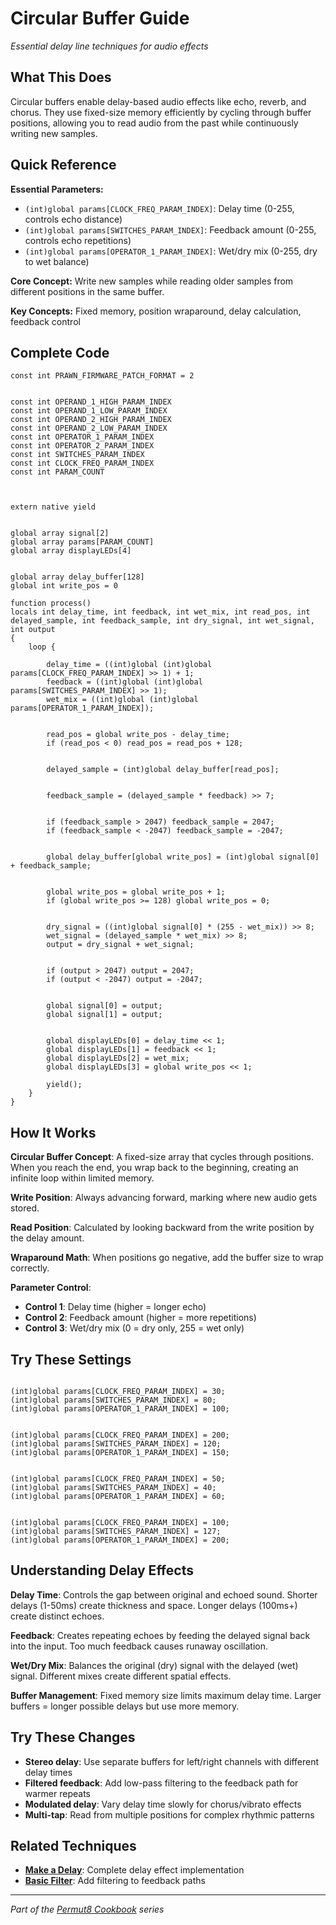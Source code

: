 # Circular Buffer Guide

*Essential delay line techniques for audio effects*

## What This Does

Circular buffers enable delay-based audio effects like echo, reverb, and chorus. They use fixed-size memory efficiently by cycling through buffer positions, allowing you to read audio from the past while continuously writing new samples.

## Quick Reference

**Essential Parameters:**
- `(int)global params[CLOCK_FREQ_PARAM_INDEX]`: Delay time (0-255, controls echo distance)
- `(int)global params[SWITCHES_PARAM_INDEX]`: Feedback amount (0-255, controls echo repetitions)
- `(int)global params[OPERATOR_1_PARAM_INDEX]`: Wet/dry mix (0-255, dry to wet balance)

**Core Concept:** Write new samples while reading older samples from different positions in the same buffer.

**Key Concepts:** Fixed memory, position wraparound, delay calculation, feedback control

## Complete Code

```impala
const int PRAWN_FIRMWARE_PATCH_FORMAT = 2


const int OPERAND_1_HIGH_PARAM_INDEX
const int OPERAND_1_LOW_PARAM_INDEX
const int OPERAND_2_HIGH_PARAM_INDEX
const int OPERAND_2_LOW_PARAM_INDEX
const int OPERATOR_1_PARAM_INDEX
const int OPERATOR_2_PARAM_INDEX
const int SWITCHES_PARAM_INDEX
const int CLOCK_FREQ_PARAM_INDEX
const int PARAM_COUNT



extern native yield


global array signal[2]
global array params[PARAM_COUNT]
global array displayLEDs[4]


global array delay_buffer[128]
global int write_pos = 0

function process()
locals int delay_time, int feedback, int wet_mix, int read_pos, int delayed_sample, int feedback_sample, int dry_signal, int wet_signal, int output
{
    loop {

        delay_time = ((int)global (int)global params[CLOCK_FREQ_PARAM_INDEX] >> 1) + 1;
        feedback = ((int)global (int)global params[SWITCHES_PARAM_INDEX] >> 1);
        wet_mix = ((int)global (int)global params[OPERATOR_1_PARAM_INDEX]);
        

        read_pos = global write_pos - delay_time;
        if (read_pos < 0) read_pos = read_pos + 128;
        

        delayed_sample = (int)global delay_buffer[read_pos];
        

        feedback_sample = (delayed_sample * feedback) >> 7;
        

        if (feedback_sample > 2047) feedback_sample = 2047;
        if (feedback_sample < -2047) feedback_sample = -2047;
        

        global delay_buffer[global write_pos] = (int)global signal[0] + feedback_sample;
        

        global write_pos = global write_pos + 1;
        if (global write_pos >= 128) global write_pos = 0;
        

        dry_signal = ((int)global signal[0] * (255 - wet_mix)) >> 8;
        wet_signal = (delayed_sample * wet_mix) >> 8;
        output = dry_signal + wet_signal;
        

        if (output > 2047) output = 2047;
        if (output < -2047) output = -2047;
        

        global signal[0] = output;
        global signal[1] = output;
        

        global displayLEDs[0] = delay_time << 1;
        global displayLEDs[1] = feedback << 1;
        global displayLEDs[2] = wet_mix;
        global displayLEDs[3] = global write_pos << 1;
        
        yield();
    }
}

```

## How It Works

**Circular Buffer Concept**: A fixed-size array that cycles through positions. When you reach the end, you wrap back to the beginning, creating an infinite loop within limited memory.

**Write Position**: Always advancing forward, marking where new audio gets stored.

**Read Position**: Calculated by looking backward from the write position by the delay amount.

**Wraparound Math**: When positions go negative, add the buffer size to wrap correctly.

**Parameter Control**:
- **Control 1**: Delay time (higher = longer echo)
- **Control 2**: Feedback amount (higher = more repetitions)
- **Control 3**: Wet/dry mix (0 = dry only, 255 = wet only)

## Try These Settings

```impala

(int)global params[CLOCK_FREQ_PARAM_INDEX] = 30;
(int)global params[SWITCHES_PARAM_INDEX] = 80;
(int)global params[OPERATOR_1_PARAM_INDEX] = 100;


(int)global params[CLOCK_FREQ_PARAM_INDEX] = 200;
(int)global params[SWITCHES_PARAM_INDEX] = 120;
(int)global params[OPERATOR_1_PARAM_INDEX] = 150;


(int)global params[CLOCK_FREQ_PARAM_INDEX] = 50;
(int)global params[SWITCHES_PARAM_INDEX] = 40;
(int)global params[OPERATOR_1_PARAM_INDEX] = 60;


(int)global params[CLOCK_FREQ_PARAM_INDEX] = 100;
(int)global params[SWITCHES_PARAM_INDEX] = 127;
(int)global params[OPERATOR_1_PARAM_INDEX] = 200;
```

## Understanding Delay Effects

**Delay Time**: Controls the gap between original and echoed sound. Shorter delays (1-50ms) create thickness and space. Longer delays (100ms+) create distinct echoes.

**Feedback**: Creates repeating echoes by feeding the delayed signal back into the input. Too much feedback causes runaway oscillation.

**Wet/Dry Mix**: Balances the original (dry) signal with the delayed (wet) signal. Different mixes create different spatial effects.

**Buffer Management**: Fixed memory size limits maximum delay time. Larger buffers = longer possible delays but use more memory.

## Try These Changes

- **Stereo delay**: Use separate buffers for left/right channels with different delay times
- **Filtered feedback**: Add low-pass filtering to the feedback path for warmer repeats
- **Modulated delay**: Vary delay time slowly for chorus/vibrato effects
- **Multi-tap**: Read from multiple positions for complex rhythmic patterns

## Related Techniques

- **[Make a Delay](../audio-effects/make-a-delay.md)**: Complete delay effect implementation
- **[Basic Filter](basic-filter.md)**: Add filtering to feedback paths

---
*Part of the [Permut8 Cookbook](../index.md) series*